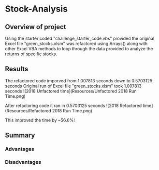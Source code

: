 # Stock-Analysis

## Overview of project
Using the starter coded "challenge_starter_code.vbs" provided the original Excel file "green_stocks.xlsm" was refactored using Arrays() along with other Excel VBA methods to loop through the data provided to analyze the returns of specific stocks. 

## Results
The refactored code imporved from 1.007813 seconds down to 0.5703125 seconds
Original run of Excel file "green_stocks.xlsm" took 1.007813 seconds
![2018 Unfactored time](Resources/Unfactored 2018 Run Time.png)

After refactoring code it ran in 0.5703125 seconds
![2018 Refactored time](Resources/Refactored 2018 Run Time.png)

This improved the time by ~56.6%!

## Summary 

### Advantages

### Disadvantages
